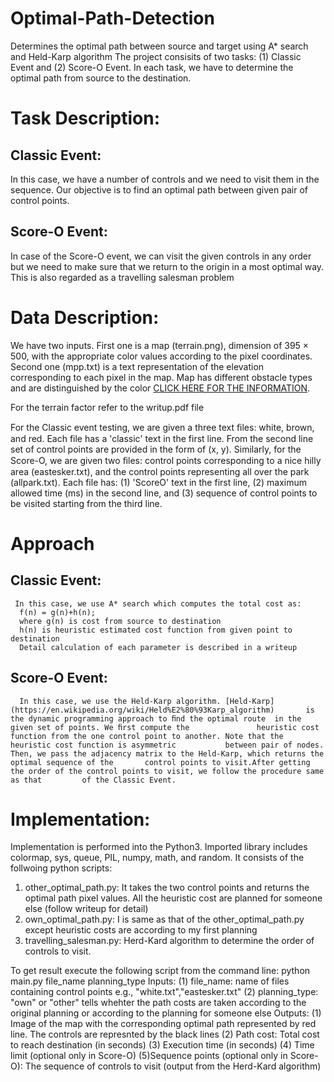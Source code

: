 # Optimal-Path-Detection
Determines the optimal path between source and target using A* search and Held-Karp algorithm
The project consisits of two tasks: (1) Classic Event and (2) Score-O Event. In each task, we have to determine the optimal path from source to the destination. 
# Task Description:
## Classic Event:
   In this case, we have a number of controls and we need to visit them in the sequence. Our objective is to find an optimal path between given pair of control points.
   
## Score-O Event:
In case of the Score-O event, we can visit the given controls in any order but we need to make sure that we return to the origin in a most optimal way. This is also regarded as a travelling salesman problem

# Data Description:
We have two inputs. First one is a map (terrain.png), dimension of 395 × 500, with the appropriate color values according to the pixel coordinates. Second one (mpp.txt) is a text representation of the elevation corresponding to each pixel in the map.
Map has different obstacle types and are distinguished by the color [CLICK HERE FOR THE INFORMATION](https://www.cs.rit.edu/~zjb/courses/630-2181/lab1/index.html).

For the terrain factor refer to the writup.pdf file

For the Classic event testing, we are given a three text ﬁles: white, brown, and red. Each file has a 'classic' text in the first line. From the second line set of control points are provided in the form of (x, y).
Similarly, for the Score-O, we are given two ﬁles: control points corresponding to a nice hilly area (eastesker.txt), and the control points representing all over the park (allpark.txt). Each file has: (1) 'ScoreO' text in the first line, (2) maximum allowed time (ms) in the second line, and (3) sequence of control points to be visited starting from the third line.

# Approach
  ## Classic Event: 
     In this case, we use A* search which computes the total cost as:
      f(n) = g(n)+h(n); 
      where g(n) is cost from source to destination 
      h(n) is heuristic estimated cost function from given point to destination
      Detail calculation of each parameter is described in a writeup 
   ## Score-O Event:
      In this case, we use the Held-Karp algorithm. [Held-Karp] (https://en.wikipedia.org/wiki/Held%E2%80%93Karp_algorithm)       is the dynamic programming approach to ﬁnd the optimal route  in the given set of points. We ﬁrst compute the               heuristic cost function from the one control point to another. Note that the heuristic cost function is asymmetric           between pair of nodes. Then, we pass the adjacency matrix to the Held-Karp, which returns the optimal sequence of the       control points to visit.After getting the order of the control points to visit, we follow the procedure same as that         of the Classic Event.
      
# Implementation:
 Implementation is performed into the Python3. Imported library includes colormap, sys, queue, PIL, numpy, math, and random.
 It consists of the follwoing python scripts:
  1. other_optimal_path.py:
     It takes the two control points and returns the optimal path pixel values. All the heuristic cost are planned for            someone else (follow writeup for detail)
  2. own_optimal_path.py:
     I is same as that of the other_optimal_path.py except heuristic costs are according to my first planning
  3. travelling_salesman.py:
      Herd-Kard algorithm to determine the order of controls to visit.
      
  To get result execute the following script from the command line:
    python main.py file_name planning_type
    Inputs:
      (1) file_name: name of files containing control points e.g., "white.txt","eastesker.txt"
      (2) planning_type: "own" or "other" tells whehter the path costs are taken according to the original planning or                                 according to the planning for someone else
     Outputs:
     (1) Image of the map with the corresponding optimal path represented by red line. The controls are represnted by the            black lines
     (2) Path cost: Total cost to reach destination (in seconds)
     (3) Execution time (in seconds)
     (4) Time limit (optional only in Score-O)
     (5)Sequence points (optional only in Score-O): The sequence of controls to visit (output from the Herd-Kard algorithm)
    
 





 
